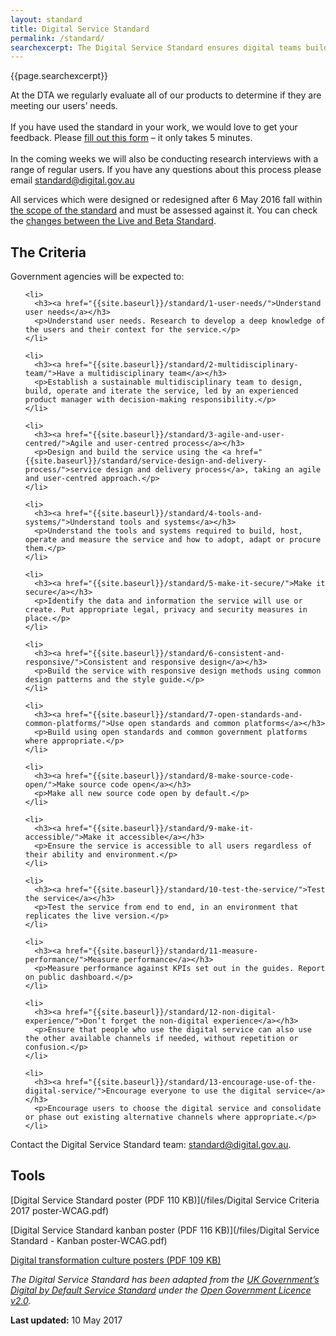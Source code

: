 ```yaml
---
layout: standard
title: Digital Service Standard
permalink: /standard/
searchexcerpt: The Digital Service Standard ensures digital teams build government services that are simple, clear and fast.
---
```

<div class="lede">
  <p>{{page.searchexcerpt}}</p>
</div>

<p class= "callout"> At the DTA we regularly evaluate all of our products to determine if they are meeting our users’ needs.
<br/>
<br/>
If you have used the standard in your work, we would love to get your feedback. Please <a href="https://www.surveymonkey.com/r/BG8RHYP"> fill out this form</a> – it only takes 5 minutes.
<br/>
<br/>
In the coming weeks we will also be conducting research interviews with a range of regular users. If you have any questions about this process please email <a href="mailto:standard@digital.gov.au">standard@digital.gov.au </a> </p>

<p>All services which were designed or redesigned after 6 May 2016 fall within <a href="/standard/scope-of-standard/">the scope of the standard</a> and must be assessed against it. You can check the <a href="/standard/changes-to-standard/">changes between the Live and Beta Standard</a>.</p>

<div class="dss-criteria-page-list">

  <h2>The Criteria</h2>
  <p>Government agencies will be expected to:</p>
  <ol>

    <li>
      <h3><a href="{{site.baseurl}}/standard/1-user-needs/">Understand user needs</a></h3>
      <p>Understand user needs. Research to develop a deep knowledge of the users and their context for the service.</p>
    </li>

    <li>
      <h3><a href="{{site.baseurl}}/standard/2-multidisciplinary-team/">Have a multidisciplinary team</a></h3>
      <p>Establish a sustainable multidisciplinary team to design, build, operate and iterate the service, led by an experienced product manager with decision-making responsibility.</p>
    </li>

    <li>
      <h3><a href="{{site.baseurl}}/standard/3-agile-and-user-centred/">Agile and user-centred process</a></h3>
      <p>Design and build the service using the <a href="{{site.baseurl}}/standard/service-design-and-delivery-process/">service design and delivery process</a>, taking an agile and user-centred approach.</p>
    </li>

    <li>
      <h3><a href="{{site.baseurl}}/standard/4-tools-and-systems/">Understand tools and systems</a></h3>
      <p>Understand the tools and systems required to build, host, operate and measure the service and how to adopt, adapt or procure them.</p>
    </li>

    <li>
      <h3><a href="{{site.baseurl}}/standard/5-make-it-secure/">Make it secure</a></h3>
      <p>Identify the data and information the service will use or create. Put appropriate legal, privacy and security measures in place.</p>
    </li>

    <li>
      <h3><a href="{{site.baseurl}}/standard/6-consistent-and-responsive/">Consistent and responsive design</a></h3>
      <p>Build the service with responsive design methods using common design patterns and the style guide.</p>
    </li>

    <li>
      <h3><a href="{{site.baseurl}}/standard/7-open-standards-and-common-platforms/">Use open standards and common platforms</a></h3>
      <p>Build using open standards and common government platforms where appropriate.</p>
    </li>

    <li>
      <h3><a href="{{site.baseurl}}/standard/8-make-source-code-open/">Make source code open</a></h3>
      <p>Make all new source code open by default.</p>
    </li>

    <li>
      <h3><a href="{{site.baseurl}}/standard/9-make-it-accessible/">Make it accessible</a></h3>
      <p>Ensure the service is accessible to all users regardless of their ability and environment.</p>
    </li>

    <li>
      <h3><a href="{{site.baseurl}}/standard/10-test-the-service/">Test the service</a></h3>
      <p>Test the service from end to end, in an environment that replicates the live version.</p>
    </li>

    <li>
      <h3><a href="{{site.baseurl}}/standard/11-measure-performance/">Measure performance</a></h3>
      <p>Measure performance against KPIs set out in the guides. Report on public dashboard.</p>
    </li>

    <li>
      <h3><a href="{{site.baseurl}}/standard/12-non-digital-experience/">Don’t forget the non-digital experience</a></h3>
      <p>Ensure that people who use the digital service can also use the other available channels if needed, without repetition or confusion.</p>
    </li>

    <li>
      <h3><a href="{{site.baseurl}}/standard/13-encourage-use-of-the-digital-service/">Encourage everyone to use the digital service</a></h3>
      <p>Encourage users to choose the digital service and consolidate or phase out existing alternative channels where appropriate.</p>
    </li>

  </ol>

</div>

Contact the Digital Service Standard team: <a href="mailto:standard@digital.gov.au?subject=Feedback%20on%20the%20Standard">standard@digital.gov.au</a>.

## Tools
[Digital Service Standard poster (PDF 110 KB)](/files/Digital Service Criteria 2017 poster-WCAG.pdf)

[Digital Service Standard kanban poster (PDF 116 KB)](/files/Digital Service Standard - Kanban poster-WCAG.pdf)

[Digital transformation culture posters (PDF 109 KB)]({{site.baseurl}}/files/dta-culture-posters-wcag.pdf)

*The Digital Service Standard has been adapted from the [UK Government’s Digital by Default Service Standard](https://www.gov.uk/service-manual/digital-by-default) under the [Open Government Licence v2.0](http://www.nationalarchives.gov.uk/doc/open-government-licence/version/2/).*

**Last updated:** 10 May 2017
